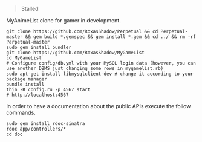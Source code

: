 >Stalled

MyAnimeList clone for gamer in development.

```
git clone https://github.com/RoxasShadow/Perpetual && cd Perpetual-master && gem build *.gemspec && gem install *.gem && cd ../ && rm -rf Perpetual-master
sudo gem install bundler
git clone https://github.com/RoxasShadow/MyGameList
cd MyGameList
# Configure config/db.yml with your MySQL login data (however, you can use another DBMS just changing some rows in mygamelist.rb)
sudo apt-get install libmysqlclient-dev # change it according to your package manager
bundle install
thin -R config.ru -p 4567 start
# http://localhost:4567
```

In order to have a documentation about the public APIs execute the follow commands.

```
sudo gem install rdoc-sinatra
rdoc app/controllers/*
cd doc
```
